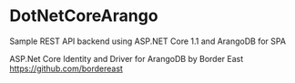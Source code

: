 # DotNetCoreArango
Sample REST API backend using ASP.NET Core 1.1 and ArangoDB for SPA

ASP.Net Core Identity and Driver for ArangoDB by Border East https://github.com/bordereast
